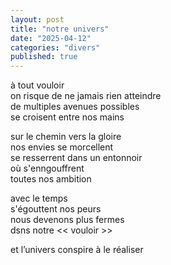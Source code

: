 ```yaml
---
layout: post
title: "notre univers"
date: "2025-04-12"
categories: "divers"
published: true
---
```


à tout vouloir  
on risque de ne jamais rien atteindre  
de multiples avenues possibles  
se croisent entre nos mains  

sur le chemin vers la gloire  
nos envies se morcellent  
se resserrent dans un entonnoir  
où s'enngouffrent  
toutes nos ambition  


avec le temps  
s'égouttent nos peurs  
nous devenons plus fermes  
dsns notre << vouloir >>  

et l’univers conspire à le réaliser  
